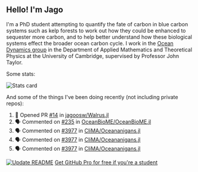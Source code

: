 ## Hello! I'm Jago

I'm a PhD student attempting to quantify the fate of carbon in blue carbon systems such as kelp forests to work out how they could be enhanced to sequester more carbon, and to help better understand how these biological systems effect the broader ocean carbon cycle. I work in the <a href="https://www.damtp.cam.ac.uk/user/jrt51/" class="emph">Ocean Dynamics group</a> in the Department of Applied Mathematics and Theoretical Physics at the University of Cambridge, supervised by Professor John Taylor.

Some stats:
<!--
![](https://raw.githubusercontent.com/jagoosw/jagoosw/main/profile-summary-card-output/nord_dark/0-profile-details.svg)
![](https://raw.githubusercontent.com/jagoosw/jagoosw/main/profile-summary-card-output/nord_dark/3-stats.svg)
![](https://raw.githubusercontent.com/jagoosw/jagoosw/main/profile-summary-card-output/nord_dark/4-productive-time.svg)
-->
![Stats card](https://github-readme-stats.vercel.app/api?username=jagoosw&count_private=true&show_icons=true&theme=transparent&hide_title=true&rank_icon=percentile&show=reviews)

And some of the things I've been doing recently (not including private repos):
<!--START_SECTION:activity-->
1. 💪 Opened PR [#14](https://github.com/jagoosw/Walrus.jl/pull/14) in [jagoosw/Walrus.jl](https://github.com/jagoosw/Walrus.jl)
2. 🗣 Commented on [#235](https://github.com/OceanBioME/OceanBioME.jl/issues/235#issuecomment-2550942867) in [OceanBioME/OceanBioME.jl](https://github.com/OceanBioME/OceanBioME.jl)
3. 🗣 Commented on [#3977](https://github.com/CliMA/Oceananigans.jl/pull/3977#issuecomment-2548551209) in [CliMA/Oceananigans.jl](https://github.com/CliMA/Oceananigans.jl)
4. 🗣 Commented on [#3977](https://github.com/CliMA/Oceananigans.jl/pull/3977#issuecomment-2548548166) in [CliMA/Oceananigans.jl](https://github.com/CliMA/Oceananigans.jl)
5. 🗣 Commented on [#3977](https://github.com/CliMA/Oceananigans.jl/pull/3977#issuecomment-2545967344) in [CliMA/Oceananigans.jl](https://github.com/CliMA/Oceananigans.jl)
<!--END_SECTION:activity-->


[![Update README](https://github.com/jagoosw/jagoosw/actions/workflows/update-readme.yml/badge.svg)](https://github.com/jagoosw/jagoosw/actions/workflows/update-readme.yml)
[Get GitHub Pro for free if you're a student](https://education.github.com/pack)

